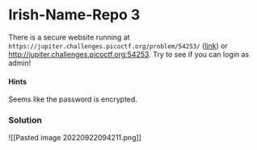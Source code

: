 # Irish-Name-Repo 3
There is a secure website running at `https://jupiter.challenges.picoctf.org/problem/54253/` ([link](https://jupiter.challenges.picoctf.org/problem/54253/)) or http://jupiter.challenges.picoctf.org:54253. Try to see if you can login as admin!

#### Hints
Seems like the password is encrypted.

### Solution
![[Pasted image 20220922094211.png]]
